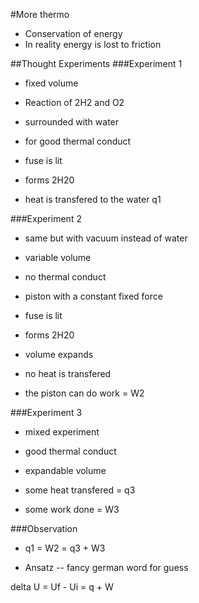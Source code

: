 #More thermo

+ Conservation of energy
+ In reality energy is lost to friction

##Thought Experiments
###Experiment 1

+ fixed volume
+ Reaction of 2H2 and O2
+ surrounded with water
+ for good thermal conduct

+ fuse is lit

+ forms 2H20
+ heat is transfered to the water q1

###Experiment 2

+ same but with vacuum instead of water
+ variable volume
+ no thermal conduct
+ piston with a constant fixed force

+ fuse is lit

+ forms 2H20
+ volume expands
+ no heat is transfered
+ the piston can do work = W2

###Experiment 3

+ mixed experiment
+ good thermal conduct
+ expandable volume

+ some heat transfered = q3
+ some work done = W3

###Observation
+ q1 = W2 = q3 + W3

+ Ansatz -- fancy german word for guess

delta U = Uf - Ui = q + W

